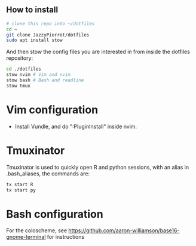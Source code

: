 How to install
--------------


```bash
# clone this repo into ~/dotfiles
cd ~
git clone JazzyPierrot/dotfiles
sudo apt install stow
```

And then stow the config files you are interested in from inside the dotfiles 
repository:

```bash
cd ./dotfiles
stow nvim # Vim and nvim
stow bash # Bash and readline
stow tmux 
```

Vim configuration
=================

- Install Vundle, and do ":PluginInstall" inside nvim. 

Tmuxinator
==========

Tmuxinator is used to quickly open R and python sessions, with an alias in 
.bash_aliases, the commands are:
```bash
tx start R
tx start py
```

Bash configuration
==================

For the coloscheme, see 
https://github.com/aaron-williamson/base16-gnome-terminal for instructions
